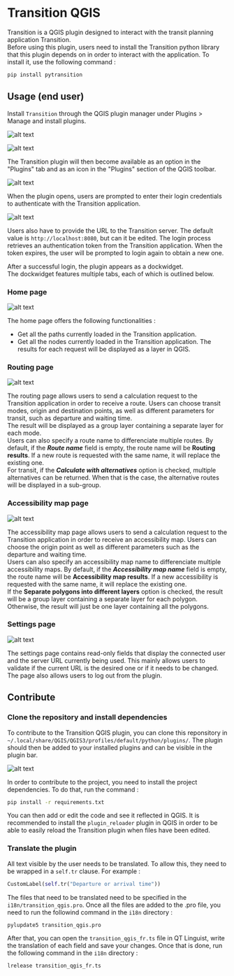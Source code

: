 # Transition QGIS
Transition is a QGIS plugin designed to interact with the transit planning application Transition.\
Before using this plugin, users need to install the Transition python library that this plugin depends on in order to interact with the application. To install it, use the following command :
```bash
pip install pytransition
```
## Usage (end user)
Install `Transition` through the QGIS plugin manager under Plugins > Manage and install plugins.

![alt text](docs/screenshots/manage_plugins.png)

![alt text](docs/screenshots/transition_plugin.png)

The Transition plugin will then become available as an option in the "Plugins" tab and as an icon in the "Plugins" section of the QGIS toolbar.

![alt text](docs/screenshots/plugin_icons.png)

When the plugin opens, users are prompted to enter their login credentials to authenticate with the Transition application.

![alt text](docs/screenshots/login_prompt.png)

Users also have to provide the URL to the Transition server. The default value is `http://localhost:8080`, but can it be edited. 
The login process retrieves an authentication token from the Transition application. When the token expires, the user will be prompted to login again to obtain a new one.

After a successful login, the plugin appears as a dockwidget.\
The dockwidget features multiple tabs, each of which is outlined below.

### Home page

![alt text](docs/screenshots/home_page.png)

The home page offers the following functionalities :
- Get all the paths currently loaded in the Transition application.
- Get all the nodes currently loaded in the Transition application.
The results for each request will be displayed as a layer in QGIS.


### Routing page
![alt text](docs/screenshots/routing_page.png)

The routing page allows users to send a calculation request to the Transition application in order to receive a route. Users can choose transit modes, origin and destination points, as well as different parameters for transit, such as departure and waiting time.\
The result will be displayed as a group layer containing a separate layer for each mode.\
Users can also specify a route name to differenciate multiple routes. By default, if the ***Route name*** field is empty, the route name will be **Routing results**. If a new route is requested with the same name, it will replace the existing one.\
For transit, if the ***Calculate with alternatives*** option is checked, multiple alternatives can be returned. When that is the case, the alternative routes will be displayed in a sub-group.

### Accessibility map page
![alt text](docs/screenshots/accessibility_map_page.png)

The accessibility map page allows users to send a calculation request to the Transition application in order to receive an accessibility map. Users can choose the origin point as well as different parameters such as the departure and waiting time.\
Users can also specify an accessibility map name to differenciate multiple accessibility maps. By default, if the ***Accessibility map name*** field is empty, the route name will be **Accessibility map results**. If a new accessibility is requested with the same name, it will replace the existing one.\
If the **Separate polygons into different layers** option is checked, the result will be a group layer containing a separate layer for each polygon. Otherwise, the result will just be one layer containing all the polygons.

### Settings page
![alt text](docs/screenshots/settings_page.png)

The settings page contains read-only fields that display the connected user and the server URL currently being used. This mainly allows users to validate if the current URL is the desired one or if it needs to be changed.\
The page also allows users to log out from the plugin.  

## Contribute

### Clone the repository and install dependencies
To contribute to the Transition QGIS plugin, you can clone this reponsitory in `~/.local/share/QGIS/QGIS3/profiles/default/python/plugins/`. The plugin should then be added to your installed plugins and can be visible in the plugin bar.

![alt text](docs/screenshots/plugin_icons.png)

In order to contribute to the project, you need to install the project dependencies. To do that, run the command :
```bash
pip install -r requirements.txt
``` 
You can then add or edit the code and see it reflected in QGIS. It is recommended to install the `plugin_reloader` plugin in QGIS in order to be able to easily reload the Transition plugin when files have been edited.

### Translate the plugin
All text visible by the user needs to be translated. To allow this, they need to be wrapped in a `self.tr` clause. For example :
```python
CustomLabel(self.tr("Departure or arrival time"))
```
The files that need to be translated need to be specified in the `i18n/transition_qgis.pro`. Once all the files are added to the .pro file, you need to run the followind command in the `i18n` directory :
```bash
pylupdate5 transition_qgis.pro
```
After that, you can open the `transition_qgis_fr.ts` file in QT Linguist, write the translation of each field and save your changes. Once that is done, run the following command in the `i18n` directory :
```bash
lrelease transition_qgis_fr.ts
```